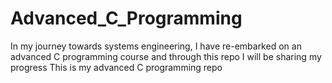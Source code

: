 # Advanced_C_Programming
In my journey towards systems engineering, I have re-embarked on an advanced C programming course and through this repo I will be sharing my progress
T h i s   i s   m y   a d v a n c e d   C   p r o g r a m m i n g   r e p o  
 